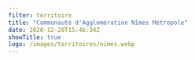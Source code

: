 ```yaml
---
filter: territoire
title: "Communauté d'Agglomération Nîmes Métropole"
date: 2020-12-28T15:46:34Z
showTitle: true
logo: /images/territoires/nimes.webp
---
```

